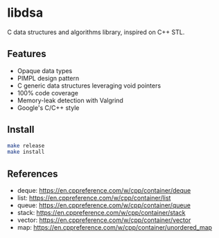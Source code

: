 # libdsa

C data structures and algorithms library, inspired on C++ STL.

## Features

- Opaque data types
- PIMPL design pattern
- C generic data structures leveraging void pointers
- 100% code coverage
- Memory-leak detection with Valgrind
- Google's C/C++ style

## Install

```bash
make release
make install
```

## References

- deque: https://en.cppreference.com/w/cpp/container/deque
- list: https://en.cppreference.com/w/cpp/container/list
- queue: https://en.cppreference.com/w/cpp/container/queue
- stack: https://en.cppreference.com/w/cpp/container/stack
- vector: https://en.cppreference.com/w/cpp/container/vector
- map: https://en.cppreference.com/w/cpp/container/unordered_map

